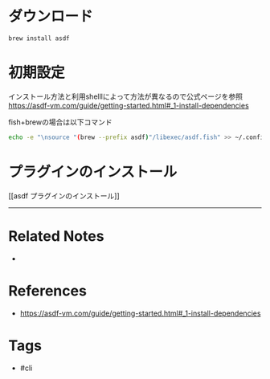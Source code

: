 # ダウンロード
`brew install asdf`

# 初期設定
インストール方法と利用shelllによって方法が異なるので公式ページを参照
https://asdf-vm.com/guide/getting-started.html#_1-install-dependencies

fish+brewの場合は以下コマンド
```sh
echo -e "\nsource "(brew --prefix asdf)"/libexec/asdf.fish" >> ~/.config/fish/config.fish
```

# プラグインのインストール
[[asdf プラグインのインストール]]

---
# Related Notes
- 

# References
- https://asdf-vm.com/guide/getting-started.html#_1-install-dependencies

# Tags
- #cli 